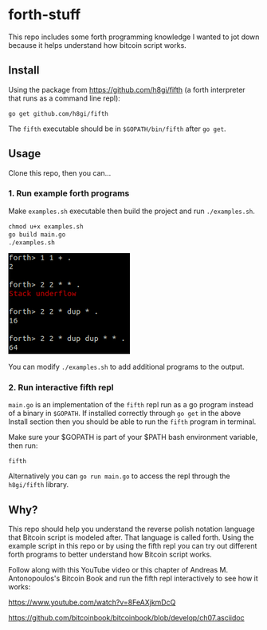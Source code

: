# forth-stuff

This repo includes some forth programming knowledge I wanted to jot down because it helps understand how bitcoin script works.

## Install

Using the package from https://github.com/h8gi/fifth (a forth interpreter that runs as a command line repl):


```
go get github.com/h8gi/fifth
```

The `fifth` executable should be in `$GOPATH/bin/fifth` after `go get`.

## Usage 

Clone this repo, then you can...

### 1. Run example forth programs

Make `examples.sh` executable then build the project and run `./examples.sh`.

```
chmod u+x examples.sh
go build main.go
./examples.sh
```
![Output](example.png)

You can modify `./examples.sh` to add additional programs to the output.

### 2. Run interactive fifth repl

`main.go` is an implementation of the `fifth` repl run as a go program instead of a binary in `$GOPATH`. If installed correctly through `go get` in the above Install section then you should be able to run the `fifth` program in terminal.

Make sure your $GOPATH is part of your $PATH bash environment variable, then run:
```
fifth
```

Alternatively you can `go run main.go` to access the repl through the `h8gi/fifth` library.

## Why?

This repo should help you understand the reverse polish notation language that Bitcoin script is modeled after. That language is called forth. Using the example script in this repo or by using the fifth repl you can try out different forth programs to better understand how Bitcoin script works.

Follow along with this YouTube video or this chapter of Andreas M. Antonopoulos's Bitcoin Book and run the fifth repl interactively to see how it works: 

https://www.youtube.com/watch?v=8FeAXjkmDcQ

https://github.com/bitcoinbook/bitcoinbook/blob/develop/ch07.asciidoc

